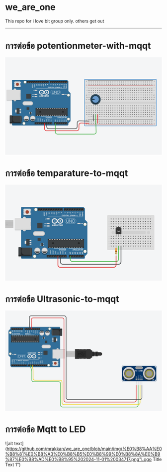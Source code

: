 # we_are_one
This repo for i love bit group only. others get out

------------------------------------------------

# การต่อข้อ potentionmeter-with-mqqt

![alt text](https://github.com/mrakkan/we_are_one/blob/main/img/potentionmeter.png "Logo Title Text 1")

# การต่อข้อ temparature-to-mqqt

![alt text](https://github.com/mrakkan/we_are_one/blob/main/img/temp%20(2).png "Logo Title Text 1")

# การต่อข้อ Ultrasonic-to-mqqt

![alt text](https://github.com/mrakkan/we_are_one/blob/main/img/ultrasonic.png "Logo Title Text 1")

# การต่อข้อ Mqtt to LED

![alt text](https://github.com/mrakkan/we_are_one/blob/main/img/%E0%B8%AA%E0%B8%81%E0%B8%A3%E0%B8%B5%E0%B8%99%E0%B8%8A%E0%B9%87%E0%B8%AD%E0%B8%95%202024-11-01%20034717.png"Logo Title Text 1")
